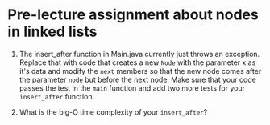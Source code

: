 # Pre-lecture assignment about nodes in linked lists

1. The insert_after function in Main.java currently just throws an
   exception.  Replace that with code that creates a new `Node` with
   the parameter x as it's data and modify the `next` members so that
   the new node comes after the parameter `node` but before the next
   node.  Make sure that your code passes the test in the `main`
   function and add two more tests for your `insert_after` function.

2. What is the big-O time complexity of your `insert_after`?
   